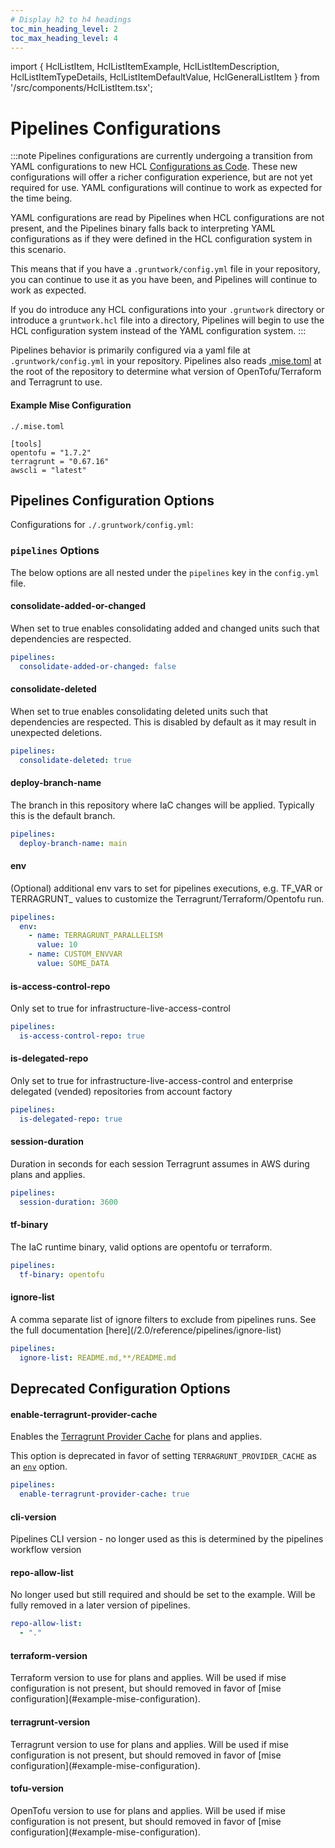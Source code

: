 ```yaml
---
# Display h2 to h4 headings
toc_min_heading_level: 2
toc_max_heading_level: 4
---
```


import { HclListItem, HclListItemExample, HclListItemDescription, HclListItemTypeDetails, HclListItemDefaultValue, HclGeneralListItem } from '/src/components/HclListItem.tsx';

# Pipelines Configurations

:::note
Pipelines configurations are currently undergoing a transition from YAML configurations to new HCL [Configurations as Code](/2.0/reference/pipelines/configurations-as-code/index.md). These new configurations will offer a richer configuration experience, but are not yet required for use. YAML configurations will continue to work as expected for the time being.

YAML configurations are read by Pipelines when HCL configurations are not present, and the Pipelines binary falls back to interpreting YAML configurations as if they were defined in the HCL configuration system in this scenario.

This means that if you have a `.gruntwork/config.yml` file in your repository, you can continue to use it as you have been, and Pipelines will continue to work as expected.

If you do introduce any HCL configurations into your `.gruntwork` directory or introduce a `gruntwork.hcl` file into a directory, Pipelines will begin to use the HCL configuration system instead of the YAML configuration system.
:::

Pipelines behavior is primarily configured via a yaml file at `.gruntwork/config.yml` in your repository. Pipelines also reads [.mise.toml](/docs/2.0/docs/pipelines/previous-versions/upgrading-from-infrastructure-pipelines.md#adding-misetoml) at the root of the repository to determine what version of OpenTofu/Terraform and Terragrunt to use.

#### Example Mise Configuration
`./.mise.toml`
```
[tools]
opentofu = "1.7.2"
terragrunt = "0.67.16"
awscli = "latest"
```

## Pipelines Configuration Options


Configurations for `./.gruntwork/config.yml`:

### `pipelines` Options

The below options are all nested under the `pipelines` key in the `config.yml` file.

#### consolidate-added-or-changed

<HclListItem name="consolidate-added-or-changed" requirement="optional" type="boolean">
<HclListItemDescription>
When set to true enables consolidating added and changed units such that dependencies are respected.
</HclListItemDescription>
<HclListItemDefaultValue defaultValue="true"/>
<HclListItemExample>

```yaml
pipelines:
  consolidate-added-or-changed: false
```

</HclListItemExample>
</HclListItem>

#### consolidate-deleted

<HclListItem name="consolidate-deleted" requirement="optional" type="boolean">
<HclListItemDescription>
When set to true enables consolidating deleted units such that dependencies are respected.
This is disabled by default as it may result in unexpected deletions.
</HclListItemDescription>
<HclListItemDefaultValue defaultValue="false"/>
<HclListItemExample>

```yaml
pipelines:
  consolidate-deleted: true
```

</HclListItemExample>
</HclListItem>

#### deploy-branch-name

<HclListItem name="deploy-branch-name" requirement="required" type="string">
<HclListItemDescription>
The branch in this repository where IaC changes will be applied. Typically this is the default branch.
</HclListItemDescription>
<HclListItemExample>

```yaml
pipelines:
  deploy-branch-name: main
```

</HclListItemExample>
</HclListItem>

#### env

<HclListItem name="env" requirement="optional" type="sequence(mapping)">
<HclListItemDescription>
(Optional) additional env vars to set for pipelines executions, e.g. TF_VAR or TERRAGRUNT_ values to customize the Terragrunt/Terraform/Opentofu run.
</HclListItemDescription>
<HclListItemExample>

```yaml
pipelines:
  env:
    - name: TERRAGRUNT_PARALLELISM
      value: 10
    - name: CUSTOM_ENVVAR
      value: SOME_DATA
```

</HclListItemExample>
</HclListItem>

#### is-access-control-repo

<HclListItem name="is-access-control-repo" requirement="optional" type="boolean">
<HclListItemDescription>
Only set to true for infrastructure-live-access-control
</HclListItemDescription>
<HclListItemExample>

```yaml
pipelines:
  is-access-control-repo: true
```

</HclListItemExample>
</HclListItem>

#### is-delegated-repo

<HclListItem name="is-delegated-repo" requirement="optional" type="boolean">
<HclListItemDescription>
Only set to true for infrastructure-live-access-control and enterprise delegated (vended) repositories from account factory
</HclListItemDescription>
<HclListItemExample>

```yaml
pipelines:
  is-delegated-repo: true
```

</HclListItemExample>
</HclListItem>

#### session-duration

<HclListItem name="session-duration" requirement="optional" type="number">
<HclListItemDescription>
Duration in seconds for each session Terragrunt assumes in AWS during plans and applies.
</HclListItemDescription>
<HclListItemDefaultValue defaultValue="3600"/>
<HclListItemExample>

```yaml
pipelines:
  session-duration: 3600
```

</HclListItemExample>
</HclListItem>

#### tf-binary

<HclListItem name="tf-binary" requirement="optional" type="string">
<HclListItemDescription>
The IaC runtime binary, valid options are opentofu or terraform.
</HclListItemDescription>
<HclListItemDefaultValue defaultValue="opentofu"/>
<HclListItemExample>

```yaml
pipelines:
  tf-binary: opentofu
```

</HclListItemExample>
</HclListItem>

#### ignore-list

<HclListItem name="ignore-list" requirement="required" type="string">
<HclListItemDescription>
A comma separate list of ignore filters to exclude from pipelines runs. See the full documentation [here](/2.0/reference/pipelines/ignore-list)
</HclListItemDescription>
<HclListItemExample>

```yaml
pipelines:
  ignore-list: README.md,**/README.md
```

</HclListItemExample>
</HclListItem>

## Deprecated Configuration Options

#### enable-terragrunt-provider-cache

<HclListItem name="enable-terragrunt-provider-cache" requirement="optional" type="boolean">
<HclListItemDescription>
Enables the <span class="external-link"><a href="https://terragrunt.gruntwork.io/docs/features/provider-cache/">Terragrunt Provider Cache</a></span> for plans and applies.

This option is deprecated in favor of setting `TERRAGRUNT_PROVIDER_CACHE` as an [`env`](#env) option.
</HclListItemDescription>
<HclListItemDefaultValue defaultValue="false"/>
<HclListItemExample>

```yaml
pipelines:
  enable-terragrunt-provider-cache: true
```

</HclListItemExample>
</HclListItem>

#### cli-version

<HclListItem name="cli-version" requirement="deprecated" type="string">
<HclListItemDescription>
Pipelines CLI version - no longer used as this is determined by the pipelines workflow version
</HclListItemDescription>
</HclListItem>

#### repo-allow-list

<HclListItem name="repo-allow-list" requirement="required(deprecated)" type="array[string]">
<HclListItemDescription>
No longer used but still required and should be set to the example. Will be fully removed in a later version of pipelines.
</HclListItemDescription>
<HclListItemExample>

```yaml
repo-allow-list:
  - "."
```

</HclListItemExample>
</HclListItem>

#### terraform-version

<HclListItem name="terraform-version" requirement="deprecated" type="string">
<HclListItemDescription>
Terraform version to use for plans and applies. Will be used if mise configuration is not present, but should removed in favor of [mise configuration](#example-mise-configuration).
</HclListItemDescription>
</HclListItem>

#### terragrunt-version

<HclListItem name="terragrunt-version" requirement="deprecated" type="string">
<HclListItemDescription>
Terragrunt version to use for plans and applies. Will be used if mise configuration is not present, but should removed in favor of [mise configuration](#example-mise-configuration).
</HclListItemDescription>
</HclListItem>

#### tofu-version

<HclListItem name="tofu-version" requirement="deprecated" type="string">
<HclListItemDescription>
OpenTofu version to use for plans and applies. Will be used if mise configuration is not present, but should removed in favor of [mise configuration](#example-mise-configuration).
</HclListItemDescription>
</HclListItem>
